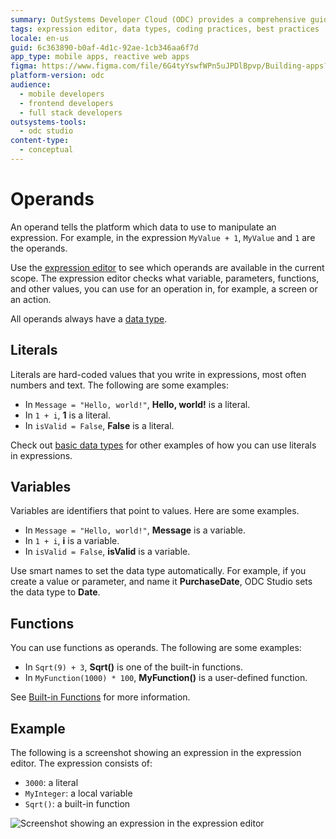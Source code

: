 ```yaml
---
summary: OutSystems Developer Cloud (ODC) provides a comprehensive guide on using operands, literals, variables, and functions in expressions.
tags: expression editor, data types, coding practices, best practices
locale: en-us
guid: 6c363890-b0af-4d1c-92ae-1cb346aa6f7d
app_type: mobile apps, reactive web apps
figma: https://www.figma.com/file/6G4tyYswfWPn5uJPDlBpvp/Building-apps?type=design&node-id=3214%3A21846&t=ZwHw8hXeFhwYsO5V-1
platform-version: odc
audience:
  - mobile developers
  - frontend developers
  - full stack developers
outsystems-tools:
  - odc studio
content-type:
  - conceptual
---
```


# Operands

An operand tells the platform which data to use to manipulate an expression. For example, in the expression `MyValue + 1`, `MyValue` and `1` are the operands. 

Use the [expression editor](expression-editor.md) to see which operands are available in the current scope. The expression editor checks what variable, parameters, functions, and other values, you can use for an operation in, for example, a screen or an action.

All operands always have a [data type](../../data/data-types.md).

## Literals

Literals are hard-coded values that you write in expressions, most often numbers and text. The following are some examples:

* In `Message = "Hello, world!"`, **Hello, world!** is a literal.
* In `1 + i`, **1** is a literal.
* In `isValid = False`, **False** is a literal.

Check out [basic data types](../../data/data-types.md#Basic-Data-Types) for other examples of how you can use literals in expressions.

## Variables

Variables are identifiers that point to values. Here are some examples.

* In `Message = "Hello, world!"`, **Message** is a variable.
* In `1 + i`, **i** is a variable.
* In `isValid = False`, **isValid** is a variable.

<div class="info" markdown="1">

Use smart names to set the data type automatically. For example, if you create a value or parameter, and name it **PurchaseDate**, ODC Studio sets the data type to **Date**.

</div>

## Functions

You can use functions as operands. The following are some examples:

* In `Sqrt(9) + 3`, **Sqrt()** is one of the built-in functions. 
* In `MyFunction(1000) * 100`, **MyFunction()** is a user-defined function. 

See [Built-in Functions](../../../reference/built-in-functions/intro.md) for more information.

## Example

The following is a screenshot showing an expression in the expression editor. The expression consists of:

* `3000`: a literal
* `MyInteger`: a local variable
* `Sqrt()`: a built-in function

![Screenshot showing an expression in the expression editor](images/operands-ss.png "Expression Editor")
